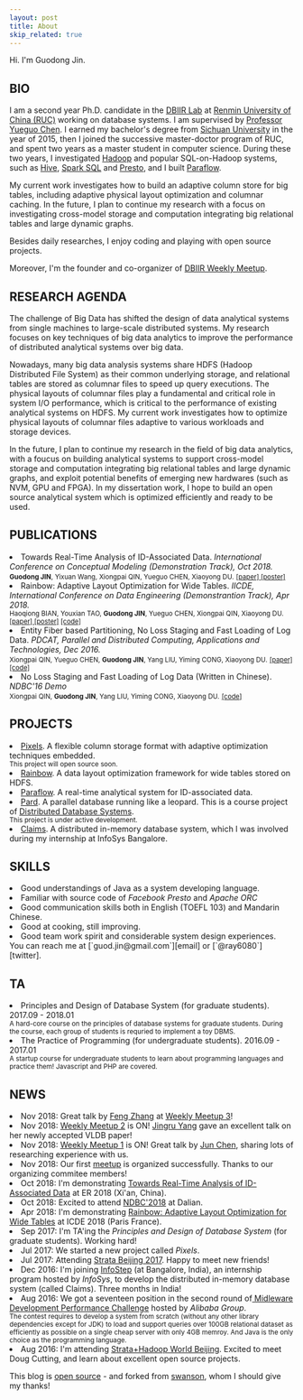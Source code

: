 ```yaml
---
layout: post
title: About
skip_related: true
---
```


Hi. I'm Guodong Jin.

## BIO

I am a second year Ph.D. candidate in the <a href="http://iir.ruc.edu.cn">DBIIR Lab</a> at <a href="http://www.ruc.edu.cn">Renmin University of China (RUC)</a> working on database systems. I am supervised by <a href="http://iir.ruc.edu.cn/~ygchen/"> Professor Yueguo Chen</a>. I earned my bachelor's degree from <a href="http://www.scu.edu.cn">Sichuan University</a> in the year of 2015, then I joined the successive master-doctor program of RUC, and spent two years as a master student in computer science. During these two years, I investigated <a href="http://hadoop.apache.org">Hadoop</a> and popular SQL-on-Hadoop systems, such as <a href="http://hive.apache.org">Hive</a>, <a href="http://spark.apache.org">Spark SQL</a> and <a href="http://prestodb.io">Presto</a>, and I built <a href="http://github.com/dbiir/paraflow">Paraflow</a>.

My current work investigates how to build an adaptive column store for big tables, including adaptive physical layout optimization and columnar caching. In the future, I plan to continue my research with a focus on investigating cross-model storage and computation integrating big relational tables and large dynamic graphs.

Besides daily researches, I enjoy coding and playing with open source projects.

Moreover, I'm the founder and co-organizer of <a href="https://dbiir.github.io/meetup">DBIIR Weekly Meetup</a>.

## RESEARCH AGENDA

The challenge of Big Data has shifted the design of data analytical systems from single machines to large-scale distributed systems.
My research focuses on key techniques of big data analytics to improve the performance of distributed analytical systems over big data.

Nowadays, many big data analysis systems share HDFS (Hadoop Distributed File System) as their common underlying storage, and relational tables are stored as columnar files to speed up query executions. The physical layouts of columnar files play a fundamental and critical role in system I/O performance, which is critical to the performance of existing analytical systems on HDFS. My current work investigates how to optimize physical layouts of columnar files adaptive to various workloads and storage devices.

In the future, I plan to continue my research in the field of big data analytics, with a foucus on building analytical systems to support cross-model storage and computation integrating big relational tables and large dynamic graphs, and exploit potential benefits of emerging new hardwares (such as NVM, GPU and FPGA). In my dissertation work, I hope to build an open source analytical system which is optimized efficiently and ready to be used.

## PUBLICATIONS

<li>Towards Real-Time Analysis of ID-Associated Data. <i>International Conference on Conceptual Modeling (Demonstration Track), Oct 2018.</i></li>
<small><b>Guodong JIN</b>, Yixuan Wang, Xiongpai QIN, Yueguo CHEN, Xiaoyong DU.</small>
<small><a href="./paper/paraflow-er-2018.pdf">[paper] </a><a href="./paper/paraflow-er-poster.pdf">[poster]</a></small>

<li>Rainbow: Adaptive Layout Optimization for Wide Tables. <i>IICDE, International Conference on Data Engineering (Demonstrantion Track), Apr 2018.</i></li>
<small>Haoqiong BIAN, Youxian TAO, <b>Guodong JIN</b>, Yueguo CHEN, Xiongpai QIN, Xiaoyong DU.</small>
<small><a href="./paper/rainbow-icde-2018.pdf">[paper] </a><a href="./paper/rainbow-icde-poster.pdf">[poster]</a> <a href="http://github.com/dbiir/rainbow">[code]</a></small>

<li>Entity Fiber based Partitioning, No Loss Staging and Fast Loading of Log Data. <i>PDCAT, Parallel and Distributed Computing, Applications and Technologies, Dec 2016.</i></li>
<small>Xiongpai QIN, Yueguo CHEN, <b>Guodong JIN</b>, Yang LIU, Yiming CONG, Xiaoyong DU.</small>
<small><a href="./paper/paraflow-pdcat-2016.pdf">[paper]</a> <a href="http://github.com/dbiir/paraflow">[code]</a></small>

<li>No Loss Staging and Fast Loading of Log Data (Written in Chinese).  <i>NDBC'16 Demo</i></li>
<small>Xiongpai QIN, <b>Guodong JIN</b>, Yang LIU, Yiming CONG, Xiaoyong DU.</small>
<small><a href="http://github.com/dbiir/paraflow">[code]</a></small>

## PROJECTS

<li><a href="#">Pixels</a>. A flexible column storage format with adaptive optimization techniques embedded.</li>
<small>This project will open source soon.</small>
<li><a href="https://github.com/dbiir/rainbow">Rainbow</a>. A data layout optimization framework for wide tables stored on HDFS.</li>
<li><a href="https://github.com/dbiir/paraflow">Paraflow</a>. A real-time analytical system for ID-associated data.</li>
<li><a href="https://github.com/dbiir/pard">Pard</a>. A parallel database running like a leopard. This is a course project of <a href="https://github.com/fanju1984/ddb/tree/master/Fall%202017">Distributed Database Systems</a>.</li>
<small>This project is under active development.</small>
<li><a href="#">Claims</a>. A distributed in-memory database system, which I was involved during my internship at InfoSys Bangalore.</li>

## SKILLS

<li>Good understandings of Java as a system developing language.</li>
<li>Familiar with source code of <i>Facebook Presto</i> and <i>Apache ORC</i></li>
<li>Good communication skills both in English (TOEFL 103) and Mandarin Chinese.</li>
<li>Good at cooking, still improving.</li>
<li>Good team work spirit and considerable system design experiences.</li>
You can reach me at [`guod.jin@gmail.com`][email] or [`@ray6080`][twitter].

## TA

<li>Principles and Design of Database System (for graduate students). 2017.09 - 2018.01</li>
<small>A hard-core course on the principles of database systems for graduate students. During the course, each group of students is requried to implement a toy DBMS.</small>
<li>The Practice of Programming (for undergraduate students). 2016.09 - 2017.01</li>
<small>A startup course for undergraduate students to learn about programming languages and practice them! Javascript and PHP are covered.</small>

## NEWS

<li>Nov 2018: Great talk by <a href="http://iir.ruc.edu.cn/~zhangf/">Feng Zhang</a> at <a href="https://dbiir.github.io/meetup/meetup/2018/11/22/weekly-meetup.html">Weekly Meetup 3</a>!</li>
<li>Nov 2018: <a href="https://dbiir.github.io/meetup/meetup/2018/11/15/weekly-meetup.html">Weekly Meetup 2</a> is ON! <a href="http://iir.ruc.edu.cn/~yangjr/">Jingru Yang</a> gave an excellent talk on her newly accepted VLDB paper!</li>
<li>Nov 2018: <a href="https://dbiir.github.io/meetup/meetup/2018/11/08/weekly-meetup.html">Weekly Meetup 1</a> is ON! Great talk by <a href="http://iir.ruc.edu.cn/~chenj/index.html">Jun Chen</a>, sharing lots of researching experience with us.</li>
<li>Nov 2018: Our first <a href="https://dbiir.github.io/meetup/meetup/2018/11/01/weekly-meetup.html">meetup</a> is organized successfully. Thanks to our organizing commitee members!</li>
<li>Oct 2018: I'm demonstrating <a href="./paper/paraflow-er-2018.pdf">Towards Real-Time Analysis of ID-Associated Data</a> at ER 2018 (Xi'an, China).</li>
<li>Oct 2018: Excited to attend <a href="http://ndbc2018.dlmu.edu.cn">NDBC'2018</a> at Dalian.</li>
<li>Apr 2018: I'm demonstrating <a href="./paper/rainbow-icde-2018.pdf">Rainbow: Adaptive Layout Optimization for Wide Tables</a> at ICDE 2018 (Paris France).</li>
<li>Sep 2017: I'm TA'ing the <i>Principles and Design of Database System</i> (for graduate students). Working hard!</li>
<li>Jul 2017: We started a new project called <i>Pixels</i>.</li>
<li>Jul 2017: Attending <a href="https://strata.oreilly.com.cn/strata-cn?locale=en">Strata Beijing 2017</a>. Happy to meet new friends!</li>
<li>Dec 2016: I'm joining <a href="https://www.infosys.com/instep/default.asp">InfoStep</a> (at Bangalore, India), an internship program hosted by <i>InfoSys</i>, to develop the distributed in-memory database system (called Claims). Three months in India!</li>
<li>Aug 2016: We got a seventeen position in the second round of<a href="https://tianchi.shuju.aliyun.com/programming/introduction.htm?spm=5176.100066.333.3.Qtkjcf&raceId=231533"> Midleware Development Performance Challenge</a> hosted by<i>  Alibaba Group</i>.</li>
<small>The contest requires to develop a system from scratch (without any other library dependencies except for JDK) to load and support queries over 100GB relational dataset as efficiently as possible on a single cheap server with only 4GB memroy. And Java is the only choice as the programming language.</small>
<li>Aug 2016: I'm attending <a href="https://strata.oreilly.com.cn/hadoop-big-data-cn?locale=en">Strata+Hadoop World Beijing</a>. Excited to meet Doug Cutting, and learn about excellent open source projects.

This blog is [open source][os] - and forked from [swanson][sw], whom I should give my thanks!

[email]: mailto:guod.jin@gmail.com
[twitter]: https://twitter.com/ray6080
[os]: https://github.com/ray6080/ray6080.github.io
[sw]: https://github.com/swanson/swanson.github.com
[rim]: http://store.steampowered.com/app/294100/
[civ]: http://store.steampowered.com/app/8930/

